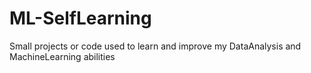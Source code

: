 # ML-SelfLearning
Small projects or code used to learn and improve my DataAnalysis and MachineLearning abilities
